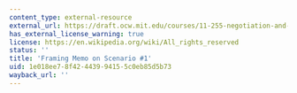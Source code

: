 ```yaml
---
content_type: external-resource
external_url: https://draft.ocw.mit.edu/courses/11-255-negotiation-and-dispute-resolution-in-the-public-sector-spring-2021/resources/mit11_255s21_frame1_pdf/
has_external_license_warning: true
license: https://en.wikipedia.org/wiki/All_rights_reserved
status: ''
title: 'Framing Memo on Scenario #1'
uid: 1e018ee7-8f42-4439-9415-5c0eb85d5b73
wayback_url: ''
---
```

